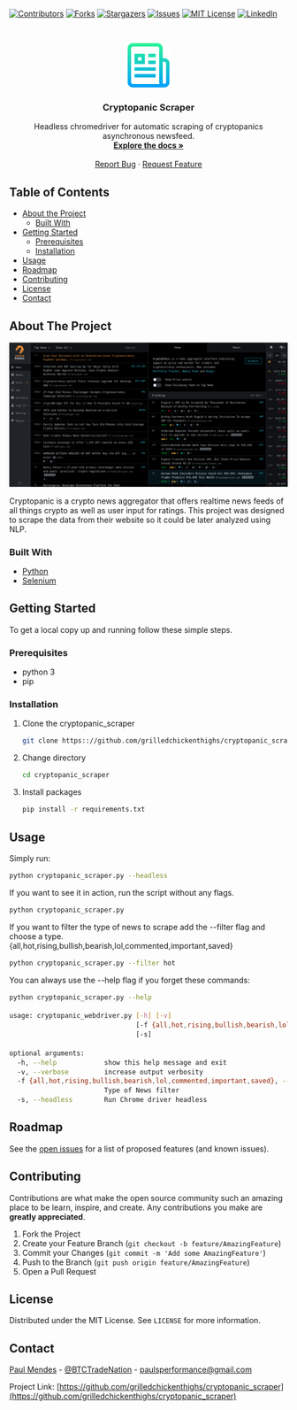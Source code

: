 


<!-- PROJECT SHIELDS -->

[![Contributors][contributors-shield]][contributors-url]
[![Forks][forks-shield]][forks-url]
[![Stargazers][stars-shield]][stars-url]
[![Issues][issues-shield]][issues-url]
[![MIT License][license-shield]][license-url]
[![LinkedIn][linkedin-shield]][linkedin-url]



<!-- PROJECT LOGO -->
<br />
<p align="center">
  <a href="https://github.com/grilledchickenthighs/cryptopanic_scraper">
    <img src="images/logo.png" alt="Logo" width="80" height="80">
  </a>

  <h3 align="center">Cryptopanic Scraper</h3>

  <p align="center">
    Headless chromedriver for automatic scraping of cryptopanics asynchronous newsfeed.
    <br />
    <a href="https://github.com/grilledchickenthighs/cryptopanic_scraper"><strong>Explore the docs »</strong></a>
    <br />
    <br />
    <a href="https://github.com/grilledchickenthighs/cryptopanic_scraper/issues">Report Bug</a>
    ·
    <a href="https://github.com/grilledchickenthighs/cryptopanic_scraper/issues">Request Feature</a>
  </p>
</p>



<!-- TABLE OF CONTENTS -->
## Table of Contents

* [About the Project](#about-the-project)
  * [Built With](#built-with)
* [Getting Started](#getting-started)
  * [Prerequisites](#prerequisites)
  * [Installation](#installation)
* [Usage](#usage)
* [Roadmap](#roadmap)
* [Contributing](#contributing)
* [License](#license)
* [Contact](#contact)



<!-- ABOUT THE PROJECT -->
## About The Project

[![Product Name Screen Shot][product-screenshot]](https://cryptopanic.com/)

Cryptopanic is a crypto news aggregator that offers realtime news feeds of all things crypto as well 
as user input for ratings.
This project was designed to scrape the data from their website so it could be later analyzed using NLP.

### Built With

* [Python](https://github.com/topics/python)
* [Selenium](https://github.com/topics/selenium)



<!-- GETTING STARTED -->
## Getting Started

To get a local copy up and running follow these simple steps.

### Prerequisites


* python 3
* pip 


### Installation
 
1. Clone the cryptopanic_scraper
    ```sh
    git clone https:://github.com/grilledchickenthighs/cryptopanic_scraper.git
    ```
2. Change directory
    ```sh
    cd cryptopanic_scraper
    ```
3. Install packages
    ```sh
    pip install -r requirements.txt
    ```



<!-- USAGE EXAMPLES -->
## Usage
Simply run:
```sh
python cryptopanic_scraper.py --headless
```
If you want to see it in action, run the script without any flags.
```sh
python cryptopanic_scraper.py 
```
If you want to filter the type of news to scrape add the --filter flag and choose
a type. {all,hot,rising,bullish,bearish,lol,commented,important,saved}
```sh
python cryptopanic_scraper.py --filter hot
```
You can always use the --help flag if you forget these commands:
```sh
python cryptopanic_scraper.py --help

usage: cryptopanic_webdriver.py [-h] [-v]
                                [-f {all,hot,rising,bullish,bearish,lol,commented,important,saved}]
                                [-s]

optional arguments:
  -h, --help            show this help message and exit
  -v, --verbose         increase output verbosity
  -f {all,hot,rising,bullish,bearish,lol,commented,important,saved}, --filter {all,hot,rising,bullish,bearish,lol,commented,important,saved}
                        Type of News filter
  -s, --headless        Run Chrome driver headless
```

<!-- ROADMAP -->
## Roadmap

See the [open issues](https://github.com/grilledchickenthighs/cryptopanic_scraper/issues) for a list of proposed features (and known issues).



<!-- CONTRIBUTING -->
## Contributing

Contributions are what make the open source community such an amazing place to be learn, inspire, and create. Any contributions you make are **greatly appreciated**.

1. Fork the Project
2. Create your Feature Branch (`git checkout -b feature/AmazingFeature`)
3. Commit your Changes (`git commit -m 'Add some AmazingFeature'`)
4. Push to the Branch (`git push origin feature/AmazingFeature`)
5. Open a Pull Request



<!-- LICENSE -->
## License

Distributed under the MIT License. See `LICENSE` for more information.



<!-- CONTACT -->
## Contact

[Paul Mendes](https://grilledchickenthighs.github.io/) - [@BTCTradeNation](https://twitter.com/BTCTradeNation) - [paulsperformance@gmail.com](mailto:paulseperformance@gmail.com)

Project Link: [https://github.com/grilledchickenthighs/cryptopanic_scraper](https://github.com/grilledchickenthighs/cryptopanic_scraper)



<!-- MARKDOWN LINKS & IMAGES -->
<!-- https://www.markdownguide.org/basic-syntax/#reference-style-links -->
[contributors-shield]: https://img.shields.io/github/contributors/grilledchickenthighs/cryptopanic_scraper?style=flat-square
[contributors-url]: https://github.com/GrilledChickenThighs/cryptopanic_scraper/graphs/contributors
[forks-shield]: https://img.shields.io/github/forks/grilledchickenthighs/cryptopanic_scraper?style=flat-sqaure
[forks-url]: https://github.com/GrilledChickenThighs/cryptopanic_scraper/network/members
[stars-shield]: https://img.shields.io/github/stars/grilledchickenthighs/cryptopanic_scraper?style=flat-square
[stars-url]: https://github.com/grilledchickenthighs/cryptopanic_scraper/stargazers
[issues-shield]: https://img.shields.io/github/issues/grilledchickenthighs/cryptopanic_scraper.svg?style=flat-square
[issues-url]: https://github.com/grilledchickenthighs/cryptopanic_scraper/issues
[license-shield]: https://img.shields.io/github/license/grilledchickenthighs/cryptopanic_scraper.svg?style=flat-square
[license-url]: https://github.com/grilledchickenthighs/cryptopanic_scraper/blob/master/LICENSE.txt
[linkedin-shield]: https://img.shields.io/badge/-LinkedIn-black.svg?style=flat-square&logo=linkedin&colorB=555
[linkedin-url]: https://linkedin.com/in/paul-mendes
[product-screenshot]: images/screenshot.png